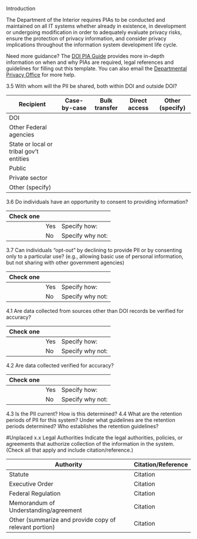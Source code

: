 
Introduction

The Department of the Interior requires PIAs to be conducted and maintained on all IT systems whether already in existence, in development or undergoing modification in order to adequately evaluate privacy risks, ensure the protection of privacy information, and consider privacy implications throughout the information system development life cycle.  

Need more guidance?  The [DOI PIA Guide](https://www.doi.gov/sites/doi.gov/files/migrated/ocio/information_assurance/privacy/upload/DOI-PIA-Guide-09-30-2014.pdf) provides more in-depth information on when and why PIAs are required, legal references and guidelines for filling out this template.  You can also email the [Departmental Privacy Office](mailto:DOI_Privacy@ios.doi.gov) for more help. 

3.5 With whom will the PII be shared, both within DOI and outside DOI?

| Recipient                               | Case- by-case | Bulk transfer | Direct access | Other (specify) |
|-----------------------------------------|---------------|---------------|---------------|-----------------|
| DOI                                     |               |               |               |                 |
| Other Federal agencies                  |               |               |               |                 |
| State or local or tribal gov’t entities |               |               |               |                 |
| Public                                  |               |               |               |                 |
| Private sector                          |               |               |               |                 |
| Other (specify)                         |               |               |               |                 |


3.6 Do individuals have an opportunity to consent to providing information?

|Check one |        |                                                                                               |
|----------|--------|-----------------------------------------------------------------------------------------------|
|          | Yes    | Specify how:                                                                                  |
|          | No     | Specify why not:                                                                              |


3.7 Can individuals “opt-out” by declining to provide PII or by consenting only to a particular use?
(e.g., allowing basic use of personal information, but not sharing with other government agencies)

|Check one |        |                                                                                               |
|----------|--------|-----------------------------------------------------------------------------------------------|
|          | Yes    | Specify how:                                                                                  |
|          | No     | Specify why not:                                                                              |

4.1 Are data collected from sources other than DOI records be verified for accuracy?

|Check one |        |                                                                                               |
|----------|--------|-----------------------------------------------------------------------------------------------|
|          | Yes    | Specify how:                                                                                  |
|          | No     | Specify why not:                                                                              |

4.2 Are data collected verified for accuracy?

|Check one |        |                                                                                               |
|----------|--------|-----------------------------------------------------------------------------------------------|
|          | Yes    | Specify how:                                                                                  |
|          | No     | Specify why not:                                                                              |


4.3 Is the PII current? How is this determined?
4.4 What are the retention periods of PII for this system? Under what guidelines are the retention periods determined? Who establishes the retention guidelines?

#Unplaced
x.x Legal Authorities
Indicate the legal authorities, policies, or agreements that authorize collection of the information in the system. (Check all that apply and include citation/reference.)

| Authority                                              | Citation/Reference                                             |
|--------------------------------------------------------|----------------------------------------------------------------|
| Statute                                                | Citation                                                       |
| Executive Order                                        | Citation                                                       |
| Federal Regulation                                     | Citation                                                       |
| Memorandum of Understanding/agreement                  | Citation                                                       |
| Other (summarize and provide copy of relevant portion) | Citation                                                       |

